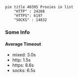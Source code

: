
```mermaid
pie title 40395 Proxies in list
    "HTTP" : 24268
    "HTTPS": 6197
    "SOCKS" : 14832
```

### Some Info
#### Average Timeout

- mixed: 3.0s
- http: 1.5s
- https: 8.6s
- socks: 6.5s
